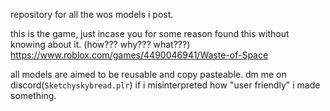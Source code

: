 repository for all the wos models i post.

this is the game, just incase you for some reason found this without knowing about it. (how??? why??? what???)
https://www.roblox.com/games/4490046941/Waste-of-Space

all models are aimed to be reusable and copy pasteable.
dm me on discord(`Sketchyskybread.plr`) if i misinterpreted how "user friendly" i made something.
